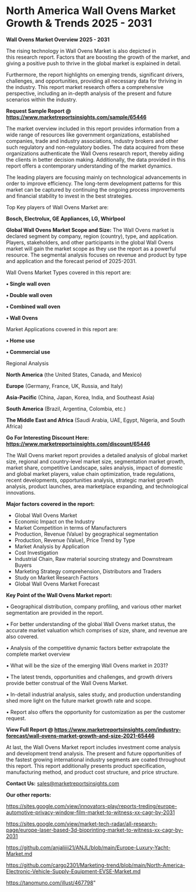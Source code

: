 
# North America Wall Ovens Market Growth & Trends 2025 - 2031

<Strong> Wall Ovens Market Overview 2025 - 2031</strong>

The rising technology in Wall Ovens Market is also depicted in this research report. Factors that are boosting the growth of the market, and giving a positive push to thrive in the global market is explained in detail.

Furthermore, the report highlights on emerging trends, significant drivers, challenges, and opportunities, providing all necessary data for thriving in the industry. This report market research offers a comprehensive perspective, including an in-depth analysis of the present and future scenarios within the industry.

<strong>Request Sample Report @ <a href=https://www.marketreportsinsights.com/sample/65446>https://www.marketreportsinsights.com/sample/65446</a></strong>

The market overview included in this report provides information from a wide range of resources like government organizations, established companies, trade and industry associations, industry brokers and other such regulatory and non-regulatory bodies. The data acquired from these organizations authenticate the Wall Ovens research report, thereby aiding the clients in better decision making. Additionally, the data provided in this report offers a contemporary understanding of the market dynamics.

The leading players are focusing mainly on technological advancements in order to improve efficiency. The long-term development patterns for this market can be captured by continuing the ongoing process improvements and financial stability to invest in the best strategies.

Top Key players of Wall Ovens Market are:

<strong>Bosch, Electrolux, GE Appliances, LG, Whirlpool</strong>

<strong><b>Global Wall Ovens Market Scope and Size:</b></strong>
The Wall Ovens market is declared segment by company, region (country), type, and application. Players, stakeholders, and other participants in the global Wall Ovens market will gain the market scope as they use the report as a powerful resource. The segmental analysis focuses on revenue and product by type and application and the forecast period of 2025-2031.

Wall Ovens Market Types covered in this report are:

<strong>• Single wall oven

• Double wall oven

• Combined wall oven

• Wall Ovens</strong>

Market Applications covered in this report are:

<strong>• Home use

• Commercial use</strong> 

Regional Analysis

<strong>North America</strong> (the United States, Canada, and Mexico)

<strong>Europe</strong> (Germany, France, UK, Russia, and Italy)

<strong>Asia-Pacific</strong> (China, Japan, Korea, India, and Southeast Asia)

<strong>South America</strong> (Brazil, Argentina, Colombia, etc.)

<strong>The Middle East and Africa</strong> (Saudi Arabia, UAE, Egypt, Nigeria, and South Africa)

<strong>Go For Interesting Discount Here: <a href=https://www.marketreportsinsights.com/discount/65446>https://www.marketreportsinsights.com/discount/65446</a></strong>

The Wall Ovens market report provides a detailed analysis of global market size, regional and country-level market size, segmentation market growth, market share, competitive Landscape, sales analysis, impact of domestic and global market players, value chain optimization, trade regulations, recent developments, opportunities analysis, strategic market growth analysis, product launches, area marketplace expanding, and technological innovations.

<strong><b>Major factors covered in the report:</b></strong>
<ul>
  <li>Global Wall Ovens Market </li>
  <li>Economic Impact on the Industry</li>
  <li>Market Competition in terms of Manufacturers</li>
  <li>Production, Revenue (Value) by geographical segmentation</li>
  <li>Production, Revenue (Value), Price Trend by Type</li>
  <li>Market Analysis by Application</li>
  <li>Cost Investigation</li>
  <li>Industrial Chain, Raw material sourcing strategy and Downstream Buyers</li>
  <li>Marketing Strategy comprehension, Distributors and Traders</li>
  <li>Study on Market Research Factors</li>
  <li>Global Wall Ovens Market Forecast</li>
</ul>

<strong><b>Key Point of the Wall Ovens Market report:</b></strong>

• Geographical distribution, company profiling, and various other market segmentation are provided in the report.

• For better understanding of the global Wall Ovens market status, the accurate market valuation which comprises of size, share, and revenue are also covered.

• Analysis of the competitive dynamic factors better extrapolate the complete market overview

• What will be the size of the emerging Wall Ovens market in 2031?

• The latest trends, opportunities and challenges, and growth drivers provide better construal of the Wall Ovens Market.

• In-detail industrial analysis, sales study, and production understanding shed more light on the future market growth rate and scope.

• Report also offers the opportunity for customization as per the customer request.

<strong><b>View Full Report @ <a href=https://www.marketreportsinsights.com/industry-forecast/wall-ovens-market-growth-and-size-2021-65446>https://www.marketreportsinsights.com/industry-forecast/wall-ovens-market-growth-and-size-2021-65446</a></b></strong>


At last, the Wall Ovens Market report includes investment come analysis and development trend analysis. The present and future opportunities of the fastest growing international industry segments are coated throughout this report. This report additionally presents product specification, manufacturing method, and product cost structure, and price structure.

<strong>Contact Us:</strong>
sales@marketreportsinsights.com

<strong>Our other reports:</strong>

<a href=https://sites.google.com/view/innovators-play/reports-treding/europe-automotive-privacy-window-film-market-to-witness-xx-cagr-by-2031>https://sites.google.com/view/innovators-play/reports-treding/europe-automotive-privacy-window-film-market-to-witness-xx-cagr-by-2031</a>

<a href=https://sites.google.com/view/market-tech-radar/all-research-page/europe-laser-based-3d-bioprinting-market-to-witness-xx-cagr-by-2031>https://sites.google.com/view/market-tech-radar/all-research-page/europe-laser-based-3d-bioprinting-market-to-witness-xx-cagr-by-2031</a>

<a href=https://github.com/anjaliiii21/ANJL/blob/main/Europe-Luxury-Yacht-Market.md>https://github.com/anjaliiii21/ANJL/blob/main/Europe-Luxury-Yacht-Market.md</a>

<a href=https://github.com/cargo2301/Marketing-trend/blob/main/North-America-Electronic-Vehicle-Supply-Equipment-EVSE-Market.md>https://github.com/cargo2301/Marketing-trend/blob/main/North-America-Electronic-Vehicle-Supply-Equipment-EVSE-Market.md</a>

<a href=https://tanomuno.com/illust/467798>https://tanomuno.com/illust/467798</a>"

